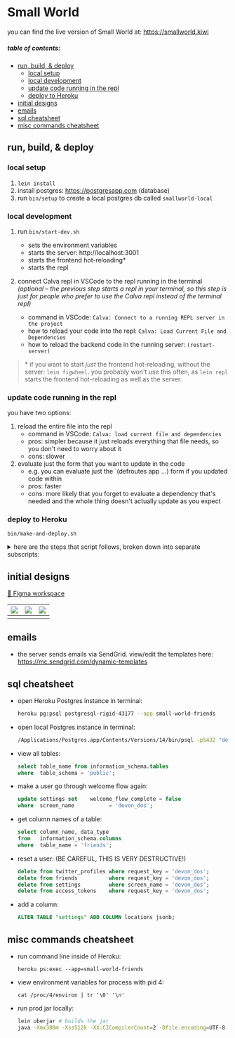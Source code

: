 # Small World

you can find the live version of Small World at:
https://smallworld.kiwi

##### table of contents:
- [run, build, & deploy](#run-build--deploy)
  - [local setup](#local-setup)
  - [local development](#local-development)
  - [update code running in the repl](#update-code-running-in-the-repl)
  - [deploy to Heroku](#deploy-to-heroku)
- [initial designs](#initial-designs)
- [emails](#emails)
- [sql cheatsheet](#sql-cheatsheet)
- [misc commands cheatsheet](#misc-commands-cheatsheet)

## run, build, & deploy
### local setup

1. `lein install`
2. install postgres: https://postgresapp.com (database)
3. run `bin/setup` to create a local postgres db called `smallworld-local`
### local development
1. run `bin/start-dev.sh`
   - sets the environment variables
   - starts the server: http://localhost:3001
   - starts the frontend hot-reloading*
   - starts the repl

2. connect Calva repl in VSCode to the repl running in the terminal &nbsp; *(optional – the previous step starts a repl in your terminal, so this step is just for people who prefer to use the Calva repl instead of the terminal repl)*
   - command in VSCode: `Calva: Connect to a running REPL server in the project`
   - how to reload your code into the repl: `Calva: Load Current File and Dependencies`
   - how to reload the backend code in the running server: `(restart-server)`

> \* if you want to start <i>just</i> the frontend hot-reloading, without the server: `lein figwheel`.  you probably won't use this often, as `lein repl` starts the frontend hot-reloading as well as the server.

### update code running in the repl
you have two options:

1. reload the entire file into the repl
   - command in VSCode: `Calva: load current file and dependencies`
   - pros: simpler because it just reloads everything that file needs, so you don't need to worry about it
   - cons: slower
2. evaluate just the form that you want to update in the code
   - e.g. you can evaluate just the `(defroutes app ...) form if you updated code within
   - pros: faster
   - cons: more likely that you forget to evaluate a dependency that's needed and the whole thing doesn't actually update as you expect

### deploy to Heroku

```
bin/make-and-deploy.sh
```

<details><summary>here are the steps that script follows, broken down into separate subscripts:</summary>


1. build a production version
   ```sh
   bin/make-jar.sh
   ```

2. optional: run the jar locally to make sure it works, and open it at http://localhost:8080
   ```sh
   bin/run-jar.sh
   ```

3. deploy the jar to heroku
   ```sh
   bin/deploy
   ```

4. view heroku logs to check if deployment succeeded
   ```sh
   bin/heroku-logs.sh
   ```

</details>

## initial designs

[🎨 Figma workspace](https://www.figma.com/file/7fJoEke9aKGNg5uGE8BMCm/Small-World-mocks?node-id=0%3A1)

| ![](dev/design%20mocks/about.png) | ![](dev/design%20mocks/main%20screen%20map.jpg) | ![](dev/design%20mocks/main%20screen.jpg) |
| -                                 | -                                                | -                                         |
|                                   |                                                  |                                           |

## emails
- the server sends emails via SendGrid.  view/edit the templates here:
https://mc.sendgrid.com/dynamic-templates

## sql cheatsheet

- open Heroku Postgres instance in terminal:

   ```bash
   heroku pg:psql postgresql-rigid-43177 --app small-world-friends
   ```

- open local Postgres instance in terminal:

   ```bash
   /Applications/Postgres.app/Contents/Versions/14/bin/psql -p5432 "devonzuegel"
   ```

- view all tables:

   ```sql
   select table_name from information_schema.tables
   where  table_schema = 'public';
   ```

- make a user go through welcome flow again:

   ```sql
   update settings set    welcome_flow_complete = false
   where  screen_name           = 'devon_dos';
   ```

- get column names of a table:

   ```sql
   select column_name, data_type
   from   information_schema.columns
   where  table_name = 'friends';
   ```

- reset a user: (BE CAREFUL, THIS IS VERY DESTRUCTIVE!)

   ```sql
   delete from twitter_profiles where request_key = 'devon_dos';
   delete from friends          where request_key = 'devon_dos';
   delete from settings         where screen_name = 'devon_dos';
   delete from access_tokens    where request_key = 'devon_dos';
   ```

- add a column:

   ```sql
   ALTER TABLE "settings" ADD COLUMN locations jsonb;
   ```

## misc commands cheatsheet

- run command line inside of Heroku:
   ```
   heroku ps:exec --app=small-world-friends
   ```
- view environment variables for process with pid 4:
   ```
   cat /proc/4/environ | tr '\0' '\n'
   ```
- run prod jar locally:
  ```sh
  lein uberjar # builds the jar
  java -Xmx300m -Xss512k -XX:CICompilerCount=2 -Dfile.encoding=UTF-8 -jar target/smallworld.jar -m smallworld.web
  ```

